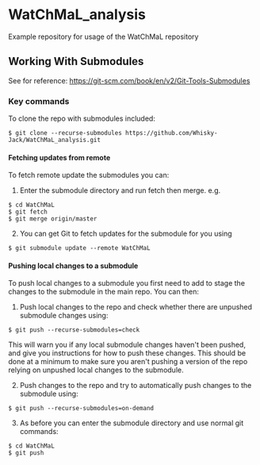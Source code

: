 # WatChMaL_analysis
Example repository for usage of the WatChMaL repository

## Working With Submodules

See for reference: https://git-scm.com/book/en/v2/Git-Tools-Submodules

### Key commands

To clone the repo with submodules included:

```
$ git clone --recurse-submodules https://github.com/Whisky-Jack/WatChMaL_analysis.git
```

#### Fetching updates from remote

To fetch remote update the submodules you can:

1. Enter the submodule directory and run fetch then merge. e.g.

```
$ cd WatChMaL
$ git fetch
$ git merge origin/master
```

2. You can get Git to fetch updates for the submodule for you using

```
$ git submodule update --remote WatChMaL
```

#### Pushing local changes to a submodule
To push local changes to a submodule you first need to add to stage the changes to the submodule in the main repo. You can then:

1. Push local changes to the repo and check whether there are unpushed submodule changes using:

```
$ git push --recurse-submodules=check
```

This will warn you if any local submodule changes haven't been pushed, and give you instructions for how to push these changes. This should be done at a minimum to make sure you aren't pushing a version of the repo relying on unpushed local changes to the submodule.

2. Push changes to the repo and try to automatically push changes to the submodule using:

```
$ git push --recurse-submodules=on-demand
```

3. As before you can enter the submodule directory and use normal git commands:

```
$ cd WatChMaL
$ git push
```